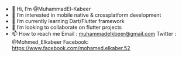 - 👋 Hi, I’m @MuhammadEl-Kabeer
- 👀 I’m interested in mobile native & crossplatform development
- 🌱 I’m currently learning Dart/Flutter framework
- 💞️ I’m looking to collaborate on flutter projects
- 📫 How to reach me
     Email : muhammadelkbeer@gmail.com
     Twitter : @Mohmed_Elkabeer
     Facebook: https://www.facebook.com/mohamed.elkaber.52

<!---
MuhammadEl-Kabeer/MuhammadEl-Kabeer is a ✨ special ✨ repository because its `README.md` (this file) appears on your GitHub profile.
You can click the Preview link to take a look at your changes.
--->
